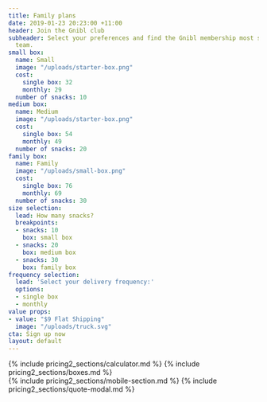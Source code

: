 ```yaml
---
title: Family plans
date: 2019-01-23 20:23:00 +11:00
header: Join the Gnibl club
subheader: Select your preferences and find the Gnibl membership most suited to your
  team.
small box:
  name: Small
  image: "/uploads/starter-box.png"
  cost:
    single box: 32
    monthly: 29
  number of snacks: 10
medium box:
  name: Medium
  image: "/uploads/starter-box.png"
  cost:
    single box: 54
    monthly: 49
  number of snacks: 20
family box:
  name: Family
  image: "/uploads/small-box.png"
  cost:
    single box: 76
    monthly: 69
  number of snacks: 30
size selection:
  lead: How many snacks?
  breakpoints:
  - snacks: 10
    box: small box
  - snacks: 20
    box: medium box
  - snacks: 30
    box: family box
frequency selection:
  lead: 'Select your delivery frequency:'
  options:
  - single box
  - monthly
value props:
- value: "$9 Flat Shipping"
  image: "/uploads/truck.svg"
cta: Sign up now
layout: default
---
```


<main class="pricing fixed-header dotted-bg">
<div class="desktop">
<div class="table"></div>
{% include pricing2_sections/calculator.md %}
{% include pricing2_sections/boxes.md %}
</div>
{% include pricing2_sections/mobile-section.md %}
  {% include pricing2_sections/quote-modal.md %}
</main>

